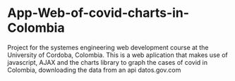 # App-Web-of-covid-charts-in-Colombia
Project for the systemes engineering web development course at the University of Cordoba, Colombia. This is a web aplication that makes use of javascript, AJAX and the charts library to graph the cases of covid in Colombia, downloading the data from an api datos.gov.com
